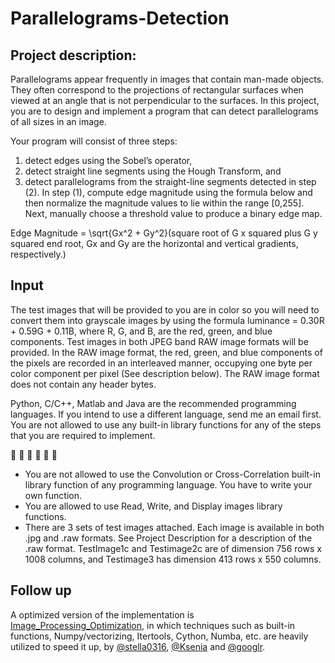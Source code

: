 # Parallelograms-Detection
## Project description: 
Parallelograms appear frequently in images that contain man-made objects. They often correspond to the projections of rectangular surfaces when viewed at an angle that is not perpendicular to the surfaces. In this project, you are to design and implement a program that can detect parallelograms of all sizes in an image.

Your program will consist of three steps: 
1. detect edges using the Sobel’s operator, 
2. detect straight line segments using the Hough Transform, and 
3. detect parallelograms from the straight-line segments detected in step (2). In step (1), compute edge magnitude using the formula below and then normalize the magnitude values to lie within the range [0,255]. Next, manually choose a threshold value to produce a binary edge map.

Edge Magnitude = \sqrt{Gx^2 + Gy^2}(square root of G x squared plus G y squared end root, Gx and Gy are the horizontal and vertical gradients, respectively.)

## Input
The test images that will be provided to you are in color so you will need to convert them into grayscale images by using the formula luminance = 0.30R + 0.59G + 0.11B, where R, G, and B, are the red, green, and blue components. Test images in both JPEG band RAW image formats will be provided. In the RAW image format, the red, green, and blue components of the pixels are recorded in an interleaved manner, occupying one byte per color component per pixel (See description below).  The RAW image format does not contain any header bytes.

Python, C/C++, Matlab and Java are the recommended programming languages. If you intend to use a different language, send me an email first. You are not allowed to use any built-in library functions for any of the steps that you are required to implement.

<!--- --->
:information_desk_person:
:information_desk_person:
:information_desk_person:
:information_desk_person:
:information_desk_person:
:information_desk_person:

* You are not allowed to use the Convolution or Cross-Correlation built-in library function of any programming language. You have to write your own function. 
* You are allowed to use  Read, Write, and Display images library functions. 
* There are 3 sets of test images attached. Each image is available in both .jpg and .raw formats. See Project Description for a description of the .raw format. TestImage1c and Testimage2c are of dimension 756 rows x 1008 columns, and Testimage3 has dimension 413 rows x 550 columns. 

## Follow up
A optimized version of the implementation is [Image_Processing_Optimization](https://github.com/stella0316/Image_Processing_Optimization), in which techniques such as built-in functions, Numpy/vectorizing, Itertools, Cython, Numba, etc. are heavily utilized to speed it up, by [@stella0316](https://github.com/stella0316), [@Ksenia](https://github.com/ksenialearn) and [@googlr](https://github.com/googlr).
